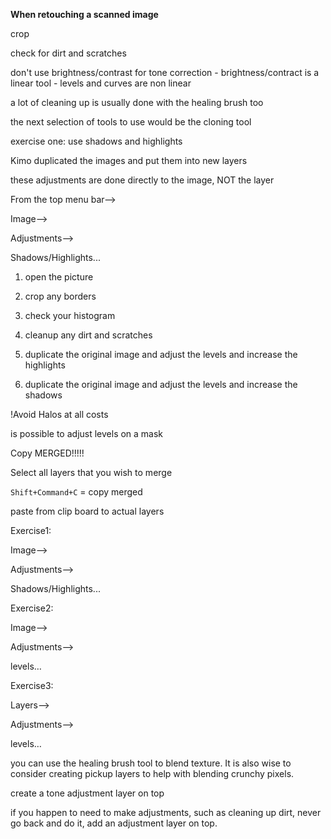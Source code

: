 **When retouching a scanned image**

crop

check for dirt and scratches

don't use brightness/contrast for tone correction
    - brightness/contract is a linear tool 
    - levels and curves are non linear

a lot of cleaning up is usually done with the healing brush too

the next selection of tools to use would be the cloning tool

 

exercise one: use shadows and highlights

Kimo duplicated the images and put them into new layers

these adjustments are done directly to the image, NOT the layer

From the top menu bar-->

Image-->

Adjustments-->

Shadows/Highlights...

 

1. open the picture

2. crop any borders

3. check your histogram

4. cleanup any dirt and scratches

5. duplicate the original image and adjust the levels and increase the highlights

6. duplicate the original image and adjust the levels and increase the shadows

!Avoid Halos at all costs

is possible to adjust levels on a mask

Copy MERGED!!!!!


Select all layers that you wish to merge

`Shift+Command+C` = copy merged 

paste from clip board to actual layers

 

Exercise1: 

Image-->

Adjustments-->

Shadows/Highlights...

Exercise2: 

Image-->

Adjustments-->

levels…

Exercise3: 

Layers-->

Adjustments-->

levels…

 

you can use the healing brush tool to blend texture. It is also wise to consider creating pickup layers to help with blending crunchy pixels.

create a tone adjustment layer on top

if you happen to need to make adjustments, such as cleaning up dirt, never go back and do it, add an adjustment layer on top. 

 
 

 